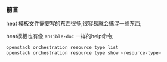 ### 前言
heat 模板文件需要写的东西很多,很容易就会搞混一些东西;

heat模板也有像 `ansible-doc` 一样的help命令;

```bash
openstack orchestration resource type list
openstack orchestration resource type show <resource-type>
```